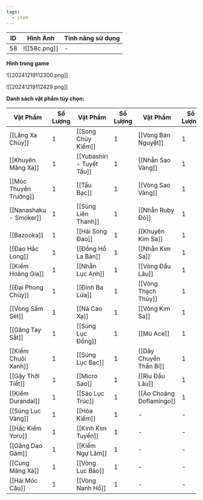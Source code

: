 ```yaml
---
tags:
  - item
---
```


| ID  | Hình Ảnh     | Tính năng sử dụng |
| --- | ------------ | ----------------- |
| 58  | ![[58c.png]] | -                 |

**Hình trong game**

![[20241219112300.png]]

![[20241219112429.png]]

**Danh sách vật phẩm tùy chọn:**

| Vật Phẩm               | Số Lượng | Vật Phẩm                  | Số Lượng | Vật Phẩm                 | Số Lượng |
| ---------------------- | -------- | ------------------------- | -------- | ------------------------ | -------- |
| [[Lăng Xa Chùy]]       | 1        | [[Song Chùy Kiếm]]        | 1        | [[Vòng Bán Nguyệt]]      | 1        |
| [[Khuyên Mãng Xà]]     | 1        | [[Yubashiri - Tuyết Tẩu]] | 1        | [[Nhẫn Sao Vàng]]        | 1        |
| [[Móc Thuyền Trưởng]]  | 1        | [[Tẩu Bạc]]               | 1        | [[Vòng Sao Vàng]]        | 1        |
| [[Nanashaku - Smoker]] | 1        | [[Súng Liên Thanh]]       | 1        | [[Nhẫn Ruby Đỏ]]         | 1        |
| [[Bazooka]]            | 1        | [[Hái Song Đao]]          | 1        | [[Khuyên Kim Sa]]        | 1        |
| [[Đao Hắc Long]]       | 1        | [[Đồng Hồ La Bàn]]        | 1        | [[Nhẫn Kim Sa]]          | 1        |
| [[Kiếm Hoàng Gia]]     | 1        | [[Nhẫn Lục Anh]]          | 1        | [[Vòng Đầu Lâu]]         | 1        |
| [[Đại Phong Chùy]]     | 1        | [[Đinh Ba Lửa]]           | 1        | [[Vòng Thạch Thủy]]      | 1        |
| [[Vòng Sấm Sét]]       | 1        | [[Ná Cao Xạ]]             | 1        | [[Vòng Kim Sa]]          | 1        |
| [[Găng Tay Sắt]]       | 1        | [[Súng Lục Đồng]]         | 1        | [[Mũ Ace]]               | 1        |
| [[Kiếm Chuôi Xanh]]    | 1        | [[Súng Lục Bạc]]          | 1        | [[Dây Chuyền Thần Bí]]   | 1        |
| [[Gậy Thời Tiết]]      | 1        | [[Micro Sao]]             | 1        | [[Rìu Đầu Lâu]]          | 1        |
| [[Kiếm Durandal]]      | 1        | [[Sáo Lục Trúc]]          | 1        | [[Áo Choàng Doflamingo]] | 1        |
| [[Súng Lục Vàng]]      | 1        | [[Hỏa Kiếm]]              | 1        | -                        | -        |
| [[Hắc Kiếm Yoru]]      | 1        | [[Kính Kim Tuyến]]        | 1        | -                        | -        |
| [[Găng Dao Găm]]       | 1        | [[Kiếm Ngự Lâm]]          | 1        | -                        | -        |
| [[Cung Mãng Xà]]       | 1        | [[Vòng Lục Bảo]]          | 1        | -                        | -        |
| [[Hái Móc Câu]]        | 1        | [[Vòng Nanh Hổ]]          | 1        | -                        | -        |

